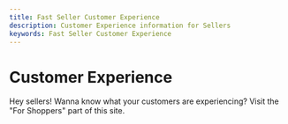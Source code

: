 ```yaml
---
title: Fast Seller Customer Experience
description: Customer Experience information for Sellers
keywords: Fast Seller Customer Experience
---
```


# Customer Experience

Hey sellers! Wanna know what your customers are experiencing? Visit the "For Shoppers" part of this site.

